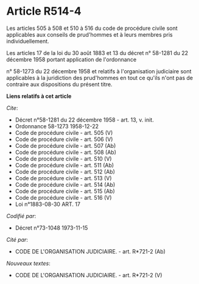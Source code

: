 # Article R514-4

Les articles 505 à 508 et 510 à 516 du code de procédure civile sont applicables aux conseils de prud'hommes et à leurs
membres pris individuellement.

Les articles 17 de la loi du 30 août 1883 et 13 du décret n° 58-1281 du 22 décembre 1958 portant application de l'ordonnance

n° 58-1273 du 22 décembre 1958 et relatifs à l'organisation judiciaire sont applicables à la juridiction des prud'hommes en
tout ce qu'ils n'ont pas de contraire aux dispositions du présent titre.

**Liens relatifs à cet article**

_Cite_:

  - Décret n°58-1281 du 22 décembre 1958 - art. 13, v. init.
  - Ordonnance 58-1273 1958-12-22
  - Code de procédure civile - art. 505 (V)
  - Code de procédure civile - art. 506 (V)
  - Code de procédure civile - art. 507 (Ab)
  - Code de procédure civile - art. 508 (Ab)
  - Code de procédure civile - art. 510 (V)
  - Code de procédure civile - art. 511 (Ab)
  - Code de procédure civile - art. 512 (Ab)
  - Code de procédure civile - art. 513 (V)
  - Code de procédure civile - art. 514 (Ab)
  - Code de procédure civile - art. 515 (Ab)
  - Code de procédure civile - art. 516 (V)
  - Loi n°1883-08-30 ART. 17

_Codifié par_:

  - Décret n°73-1048 1973-11-15

_Cité par_:

  - CODE DE L'ORGANISATION JUDICIAIRE. - art. R*721-2 (Ab)

_Nouveaux textes_:

  - CODE DE L'ORGANISATION JUDICIAIRE. - art. R*721-2 (V)
